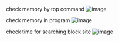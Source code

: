 check memory by top command
![image](https://github.com/user-attachments/assets/4ee159ae-3fcc-4dfa-b6d5-9f4d90ca0102)


check memory in program
![image](https://github.com/user-attachments/assets/7704e065-fcf9-48d7-b473-9a1934526b44)


check time for searching block site
![image](https://github.com/user-attachments/assets/8d7a9b87-93f8-4481-ad7e-62cdabd25995)
